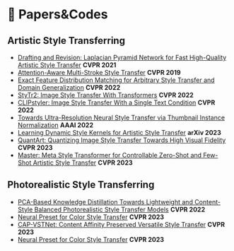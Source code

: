 :paperclip: Papers&Codes
==


## Artistic Style Transferring
- [Drafting and Revision: Laplacian Pyramid Network for Fast High-Quality Artistic Style Transfer](https://openaccess.thecvf.com/content/CVPR2021/papers/Lin_Drafting_and_Revision_Laplacian_Pyramid_Network_for_Fast_High-Quality_Artistic_CVPR_2021_paper.pdf) **CVPR 2021**
- [Attention-Aware Multi-Stroke Style Transfer](https://openaccess.thecvf.com/content_CVPR_2019/html/Yao_Attention-Aware_Multi-Stroke_Style_Transfer_CVPR_2019_paper.html) **CVPR 2019**
- [Exact Feature Distribution Matching for Arbitrary Style Transfer and Domain Generalization](https://openaccess.thecvf.com/content/CVPR2022/html/Zhang_Exact_Feature_Distribution_Matching_for_Arbitrary_Style_Transfer_and_Domain_CVPR_2022_paper.html) **CVPR 2022**
- [StyTr2: Image Style Transfer With Transformers](https://openaccess.thecvf.com/content/CVPR2022/html/Deng_StyTr2_Image_Style_Transfer_With_Transformers_CVPR_2022_paper.html) **CVPR 2022**
- [CLIPstyler: Image Style Transfer With a Single Text Condition](https://openaccess.thecvf.com/content/CVPR2022/html/Kwon_CLIPstyler_Image_Style_Transfer_With_a_Single_Text_Condition_CVPR_2022_paper.html) **CVPR 2022**
- [Towards Ultra-Resolution Neural Style Transfer via Thumbnail Instance Normalization](https://arxiv.org/pdf/2103.11784.pdf) **AAAI 2022**
- [Learning Dynamic Style Kernels for Artistic Style Transfer](https://arxiv.org/pdf/2304.00414.pdf) **arXiv 2023**
- [QuantArt: Quantizing Image Style Transfer Towards High Visual Fidelity](https://arxiv.org/pdf/2212.10431.pdf) **CVPR 2023**
- [Master: Meta Style Transformer for Controllable Zero-Shot and Few-Shot Artistic Style Transfer](https://arxiv.org/pdf/2304.11818.pdf) **CVPR 2023**


## Photorealistic Style Transferring
- [PCA-Based Knowledge Distillation Towards Lightweight and Content-Style Balanced Photorealistic Style Transfer Models](https://openaccess.thecvf.com/content/CVPR2022/html/Chiu_PCA-Based_Knowledge_Distillation_Towards_Lightweight_and_Content-Style_Balanced_Photorealistic_Style_CVPR_2022_paper.html) **CVPR 2022**
- [Neural Preset for Color Style Transfer](https://arxiv.org/abs/2303.13511) **CVPR 2023**
- [CAP-VSTNet: Content Affinity Preserved Versatile Style Transfer](https://arxiv.org/pdf/2303.17867.pdf) **CVPR 2023**
- [Neural Preset for Color Style Transfer](https://arxiv.org/pdf/2303.13511.pdf) **CVPR 2023**
